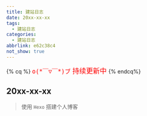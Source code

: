 ```yaml
---
title: 建站日志
date: 20xx-xx-xx
tags:
  - 建站日志
categories:
  - 建站日志
abbrlink: e62c38c4
not_show: true
---
```

{% cq %}
<font color="red" size="4px">`o(*￣▽￣*)ブ` 持续更新中 </font><i class="fas fa-sync fa-spin"></i>
{% endcq%}

## 20xx-xx-xx

> 使用 `Hexo` 搭建个人博客